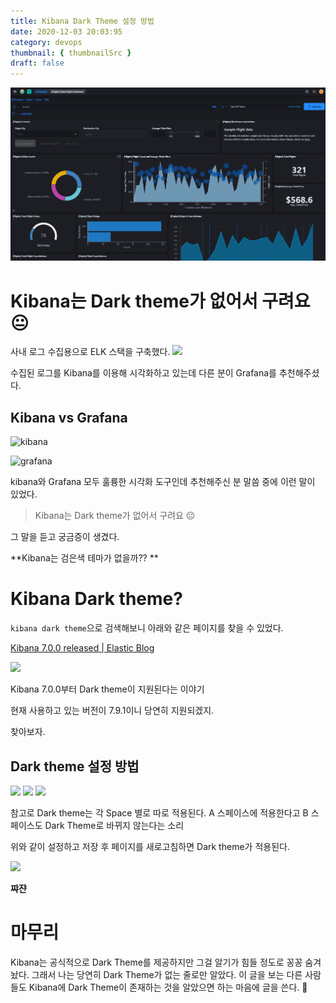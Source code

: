 ```yaml
---
title: Kibana Dark Theme 설정 방법
date: 2020-12-03 20:03:95
category: devops
thumbnail: { thumbnailSrc }
draft: false
---
```


![picture 20](images/2021-03-09/6bbd2b44f7eb9aaf4aff9a759e25d0e3b0967e6309543fe5d12c611def597b00.png)

# Kibana는 Dark theme가 없어서 구려요😐

사내 로그 수집용으로 ELK 스택을 구축했다.
![](https://images.velog.io/images/cckn/post/c60ff2aa-22f2-49db-bd23-d8b8abd7882a/image.png)

수집된 로그를 Kibana를 이용해 시각화하고 있는데 다른 분이 Grafana를 추천해주셨다.

## Kibana vs Grafana

![kibana](https://images.velog.io/images/cckn/post/0a63500c-37ef-4145-a362-223888a0bfb4/image.png)

![grafana](https://images.velog.io/images/cckn/post/d4cb2159-d5cb-4890-b652-d37db52441e3/image.png)

kibana와 Grafana 모두 훌륭한 시각화 도구인데 추천해주신 분 말씀 중에 이런 말이 있었다.

> Kibana는 Dark theme가 없어서 구려요 😐

그 말을 듣고 궁금증이 생겼다.

**Kibana는 검은색 테마가 없을까?? **

# Kibana Dark theme?

`kibana dark theme`으로 검색해보니 아래와 같은 페이지를 찾을 수 있었다.

[Kibana 7.0.0 released | Elastic Blog
](https://www.elastic.co/kr/blog/kibana-7-0-0-released)

![](https://images.velog.io/images/cckn/post/8c851722-4404-4e4f-a148-3d199971b4e0/image.png)

Kibana 7.0.0부터 Dark theme이 지원된다는 이야기

현재 사용하고 있는 버전이 7.9.1이니 당연히 지원되겠지.

찾아보자.

## Dark theme 설정 방법

![](https://images.velog.io/images/cckn/post/c63e1919-0e92-4661-94c2-cb507375fead/image.png)
![](https://images.velog.io/images/cckn/post/bfa57757-4945-4f5e-9f9c-a42a78ee3b4e/image.png)
![](https://images.velog.io/images/cckn/post/ea6b587c-2a7a-4624-82a2-8d144db1760c/image.png)

참고로 Dark theme는 각 Space 별로 따로 적용된다.
A 스페이스에 적용한다고 B 스페이스도 Dark Theme로 바뀌지 않는다는 소리

위와 같이 설정하고 저장 후 페이지를 새로고침하면 Dark theme가 적용된다.

![](https://images.velog.io/images/cckn/post/b235fa0e-1c21-4280-9f1e-d36745b44791/image.png)

**쨔쟌**

# 마무리

Kibana는 공식적으로 Dark Theme를 제공하지만 그걸 알기가 힘들 정도로 꽁꽁 숨겨놨다.
그래서 나는 당연히 Dark Theme가 없는 줄로만 알았다.
이 글을 보는 다른 사람들도 Kibana에 Dark Theme이 존재하는 것을 알았으면 하는 마음에 글을 쓴다. 🤗
